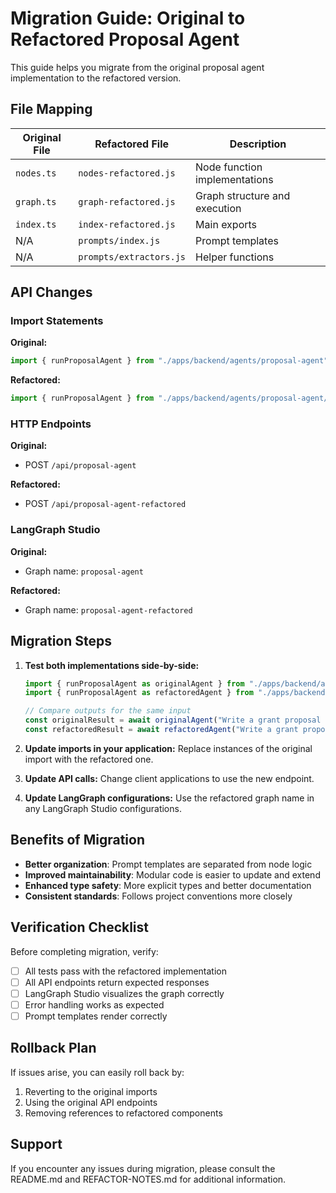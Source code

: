 # Migration Guide: Original to Refactored Proposal Agent

This guide helps you migrate from the original proposal agent implementation to the refactored version.

## File Mapping

| Original File | Refactored File | Description |
|---------------|-----------------|-------------|
| `nodes.ts` | `nodes-refactored.js` | Node function implementations |
| `graph.ts` | `graph-refactored.js` | Graph structure and execution |
| `index.ts` | `index-refactored.js` | Main exports |
| N/A | `prompts/index.js` | Prompt templates |
| N/A | `prompts/extractors.js` | Helper functions |

## API Changes

### Import Statements

**Original:**
```javascript
import { runProposalAgent } from "./apps/backend/agents/proposal-agent";
```

**Refactored:**
```javascript
import { runProposalAgent } from "./apps/backend/agents/proposal-agent/index-refactored.js";
```

### HTTP Endpoints

**Original:**
- POST `/api/proposal-agent`

**Refactored:**
- POST `/api/proposal-agent-refactored`

### LangGraph Studio

**Original:**
- Graph name: `proposal-agent`

**Refactored:**
- Graph name: `proposal-agent-refactored`

## Migration Steps

1. **Test both implementations side-by-side:**
   ```javascript
   import { runProposalAgent as originalAgent } from "./apps/backend/agents/proposal-agent";
   import { runProposalAgent as refactoredAgent } from "./apps/backend/agents/proposal-agent/index-refactored.js";
   
   // Compare outputs for the same input
   const originalResult = await originalAgent("Write a grant proposal for...");
   const refactoredResult = await refactoredAgent("Write a grant proposal for...");
   ```

2. **Update imports in your application:**
   Replace instances of the original import with the refactored one.

3. **Update API calls:**
   Change client applications to use the new endpoint.

4. **Update LangGraph configurations:**
   Use the refactored graph name in any LangGraph Studio configurations.

## Benefits of Migration

- **Better organization**: Prompt templates are separated from node logic
- **Improved maintainability**: Modular code is easier to update and extend
- **Enhanced type safety**: More explicit types and better documentation
- **Consistent standards**: Follows project conventions more closely

## Verification Checklist

Before completing migration, verify:

- [ ] All tests pass with the refactored implementation
- [ ] All API endpoints return expected responses
- [ ] LangGraph Studio visualizes the graph correctly
- [ ] Error handling works as expected
- [ ] Prompt templates render correctly

## Rollback Plan

If issues arise, you can easily roll back by:

1. Reverting to the original imports
2. Using the original API endpoints
3. Removing references to refactored components

## Support

If you encounter any issues during migration, please consult the README.md and REFACTOR-NOTES.md for additional information.